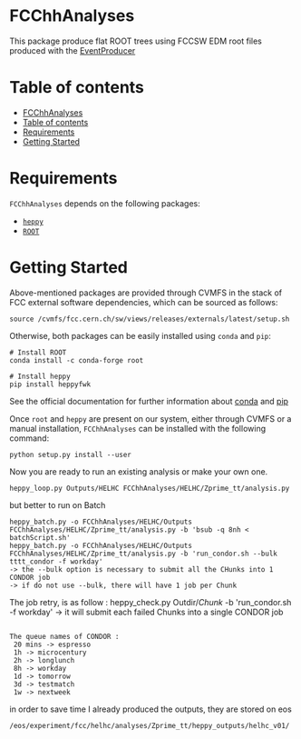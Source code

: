 FCChhAnalyses
=============

This package produce flat ROOT trees using FCCSW EDM root files produced with the [EventProducer](https://github.com/FCC-hh-framework/EventProducer)


Table of contents
=================
  * [FCChhAnalyses](#fcchhanalyses)
  * [Table of contents](#table-of-contents)
  * [Requirements](#requirements)
  * [Getting Started](#getting-started)


Requirements
============

`FCChhAnalyses` depends on the following packages:

- [`heppy`](https://github.com/cbernet/heppy)
- [`ROOT`](https://github.com/root-project/root)


Getting Started
===============

Above-mentioned packages are provided through CVMFS in the stack of FCC external software dependencies, which can be sourced as follows:

```
source /cvmfs/fcc.cern.ch/sw/views/releases/externals/latest/setup.sh
```

Otherwise, both packages can be easily installed using `conda` and `pip`:

```
# Install ROOT
conda install -c conda-forge root

# Install heppy
pip install heppyfwk
```

See the official documentation for further information about [conda](https://conda.io/projects/conda/en/latest/user-guide/install/index.html) and [pip](https://pip.pypa.io/en/stable/installing/)

Once `root` and `heppy` are present on our system, either through CVMFS or a manual installation, `FCChhAnalyses` can be installed with the following command:

```
python setup.py install --user
```

Now you are ready to run an existing analysis or make your own one.

```
heppy_loop.py Outputs/HELHC FCChhAnalyses/HELHC/Zprime_tt/analysis.py
```

but better to run on Batch
```
heppy_batch.py -o FCChhAnalyses/HELHC/Outputs FCChhAnalyses/HELHC/Zprime_tt/analysis.py -b 'bsub -q 8nh < batchScript.sh'
heppy_batch.py -o FCChhAnalyses/HELHC/Outputs FCChhAnalyses/HELHC/Zprime_tt/analysis.py -b 'run_condor.sh --bulk tttt_condor -f workday'
-> the --bulk option is necessary to submit all the CHunks into 1 CONDOR job
-> if do not use --bulk, there will have 1 job per Chunk
```

The job retry, is as follow :
heppy_check.py Outdir/*Chunk* -b 'run_condor.sh -f workday'
-> it will submit each failed Chunks into a single CONDOR job
```

The queue names of CONDOR :
 20 mins -> espresso
 1h -> microcentury
 2h -> longlunch
 8h -> workday
 1d -> tomorrow
 3d -> testmatch
 1w -> nextweek

```

in order to save time I already produced the outputs, they are stored on eos

```
/eos/experiment/fcc/helhc/analyses/Zprime_tt/heppy_outputs/helhc_v01/
```
